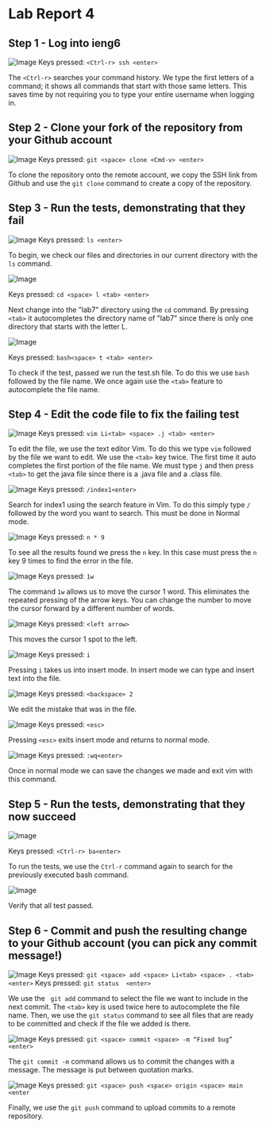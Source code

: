 # Lab Report 4

## Step 1 - Log into ieng6
![Image](Step1.png)
Keys pressed: `<Ctrl-r> ssh <enter>`

The `<Ctrl-r>` searches your command history. We type the first letters of a command; it shows all commands that start with those same letters. 
This saves time by not requiring you to type your entire username when logging in.

## Step 2 - Clone your fork of the repository from your Github account
![Image](Step2.png)
Keys pressed: `git <space> clone <Cmd-v> <enter>`

To clone the repository onto the remote account, we copy the SSH link from Github and use the `git clone` command to create a copy of the repository.

## Step 3 - Run the tests, demonstrating that they fail
![Image](Step3.1.png)
Keys pressed: `ls <enter>`

To begin, we check our files and directories in our current directory with the `ls` command.

![Image](Step3.2.png)

Keys pressed: `cd <space> l <tab> <enter>`

Next change into the "lab7" directory using the `cd` command. By pressing `<tab>` it autocompletes the directory name of "lab7" since there is only one directory that starts with the letter L.

![Image](Step3.3.png)

Keys pressed: `bash<space> t <tab> <enter>`

To check if the test, passed we run the test.sh file. To do this we use `bash` followed by the file name. We once again use the `<tab>` feature to autocomplete the file name.

## Step 4 - Edit the code file to fix the failing test

![Image](Step4.1.png)
Keys pressed: `vim Li<tab> <space> .j <tab> <enter>`

To edit the file, we use the text editor Vim. To do this we type `vim` followed by the file we want to edit. We use the `<tab>` key twice. The first time it auto completes the first portion of the file name.
We must type `j` and then press `<tab>` to get the java file since there is a .java file and a .class file.

![Image](Step4.2.png)
Keys pressed: `/index1<enter>`

Search for index1 using the search feature in Vim. To do this simply type `/` followed by the word you want to search. This must be done in Normal mode.

![Image](Step4.3.png)
Keys pressed: `n * 9`

To see all the results found we press the `n` key. In this case must press the `n` key 9 times to find the error in the file.

![Image](Step4.4.png)
Keys pressed: `1w`

The command `1w` allows us to move the cursor 1 word. This eliminates the repeated pressing of the arrow keys. You can change the number to move the cursor forward by a different number of words.

![Image](Step4.5.png)
Keys pressed: `<left arrow>`

This moves the cursor 1 spot to the left.

![Image](Step4.6.png)
Keys pressed: `i`

Pressing `i` takes us into insert mode. In insert mode we can type and insert text into the file.

![Image](Step4.7.png)
Keys pressed: `<backspace> 2`

We edit the mistake that was in the file.

![Image](Step4.8.png)
Keys pressed: `<esc>`

Pressing `<esc>` exits insert mode and returns to normal mode.

![Image](Step4.9.png)
Keys pressed: `:wq<enter>`

Once in normal mode we can save the changes we made and exit vim with this command.

## Step 5 - Run the tests, demonstrating that they now succeed

![Image](Step5.1.png)

Keys pressed: `<Ctrl-r> ba<enter>`

To run the tests, we use the `Ctrl-r` command again to search for the previously executed bash command.

![Image](Step5.2.png)

Verify that all test passed.

## Step 6 - Commit and push the resulting change to your Github account (you can pick any commit message!)
![Image](Step6.1.png)
Keys pressed: `git <space> add <space> Li<tab> <space> . <tab> <enter>`
Keys pressed: `git status  <enter>`

We use the ` git add` command to select the file we want to include in the next commit. The `<tab>` key is used twice here to autocomplete the file name.
Then, we use the `git status` command to see all files that are ready to be committed and check if the file we added is there.

![Image](Step6.2.png)
Keys pressed: `git <space> commit <space> -m “Fixed bug” <enter>`

The `git commit -m` command allows us to commit the changes with a message. The message is put between quotation marks.

![Image](Step6.3.png)
Keys pressed: `git <space> push <space> origin <space> main <enter`

Finally, we use the `git push` command to upload commits to a remote repository.
